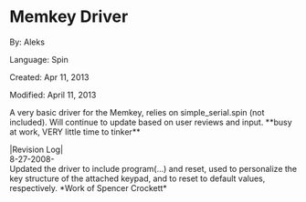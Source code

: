 # Memkey Driver

By: Aleks

Language: Spin

Created: Apr 11, 2013

Modified: April 11, 2013

A very basic driver for the Memkey, relies on simple\_serial.spin (not included). Will continue to update based on user reviews and input. \*\*busy at work, VERY little time to tinker\*\*

|Revision Log|  
8-27-2008-  
Updated the driver to include program(...) and reset, used to personalize the key structure of the attached keypad, and to reset to default values, respectively. \*Work of Spencer Crockett\*
